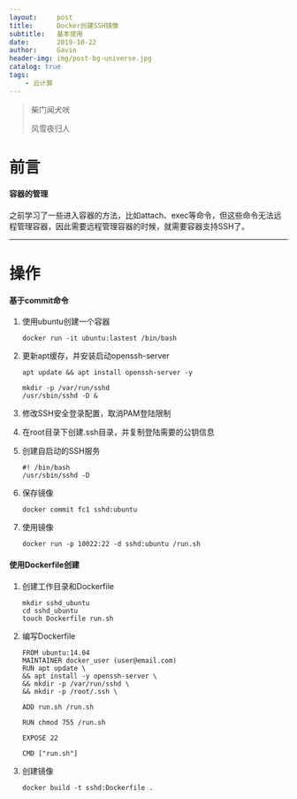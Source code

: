 ```yaml
---
layout:     post
title:      Docker创建SSH镜像
subtitle:   基本使用
date:       2019-10-22
author:     Gavin
header-img: img/post-bg-universe.jpg
catalog: true
tags:
    - 云计算
---
```


> 柴门闻犬吠
> 
> 风雪夜归人

# 前言

#### 容器的管理

之前学习了一些进入容器的方法，比如attach、exec等命令，但这些命令无法远程管理容器，因此需要远程管理容器的时候，就需要容器支持SSH了。

---

# 操作

#### 基于commit命令

1. 使用ubuntu创建一个容器  
	
	```shell
	docker run -it ubuntu:lastest /bin/bash
	```  
2. 更新apt缓存，并安装启动openssh\-server

	```shell
	apt update && apt install openssh-server -y
	
	mkdir -p /var/run/sshd
	/usr/sbin/sshd -D &
	```

3. 修改SSH安全登录配置，取消PAM登陆限制
4. 在root目录下创建.ssh目录，并复制登陆需要的公钥信息
5. 创建自启动的SSH服务  

	```shell
	#! /bin/bash
	/usr/sbin/sshd -D
	```
6. 保存镜像
	
	```shell
	docker commit fc1 sshd:ubuntu
	```
	
7. 使用镜像

	```shell
	docker run -p 10022:22 -d sshd:ubuntu /run.sh
	```
	
#### 使用Dockerfile创建

1. 创建工作目录和Dockerfile  
	
	```shell
	mkdir sshd_ubuntu
	cd sshd_ubuntu
	touch Dockerfile run.sh
	```
2. 编写Dockerfile

	```text
	FROM ubuntu:14.04
	MAINTAINER docker_user (user@email.com)
	RUN apt update \
	&& apt install -y openssh-server \
	&& mkdir -p /var/run/sshd \
	&& mkdir -p /root/.ssh \
		
	ADD run.sh /run.sh
		
	RUN chmod 755 /run.sh
		
	EXPOSE 22
		
	CMD ["run.sh"]
	```
3. 创建镜像

	```shell
	docker build -t sshd:Dockerfile .
	```

